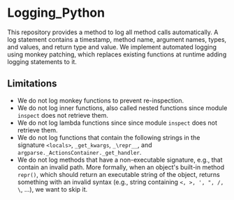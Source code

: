 # Logging_Python
This repository provides a method to log all method calls automatically. A log statement contains a timestamp, method name, argument names, types, and values, and return type and value.
We implement automated logging using monkey patching, which replaces existing functions at runtime adding logging statements to it. 


## Limitations
* We do not log monkey functions to prevent re-inspection.
* We do not log inner functions, also called nested functions since module `inspect` does not retrieve them.
* We do not log lambda functions since since module `inspect` does not retrieve them.
* We do not log functions that contain the following strings in the signature `<locals>`, `_get_kwargs`, `_\repr__`, and `argparse._ActionsContainer._get_handler`.
* We do not log methods that have a non-executable signature, e.g., that contain an invalid path. More formally, when an object's built-in method `repr()`, which should return an executable string of the object, returns something with an invalid syntax (e.g., string containing `<, >, ', ", /, \`, ...), we want to skip it.
